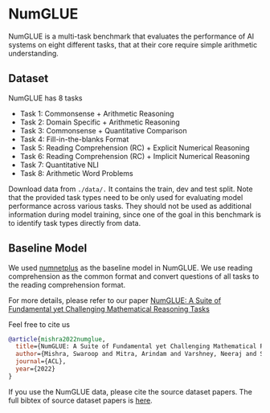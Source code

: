 # NumGLUE
NumGLUE is a multi-task benchmark that evaluates the performance of AI systems on eight different tasks, that at their core require simple arithmetic understanding.

## Dataset
NumGLUE has 8 tasks
- Task 1: Commonsense + Arithmetic Reasoning
- Task 2: Domain Specific + Arithmetic Reasoning
- Task 3: Commonsense + Quantitative Comparison
- Task 4: Fill-in-the-blanks Format
- Task 5: Reading Comprehension (RC) + Explicit Numerical Reasoning
- Task 6: Reading Comprehension (RC) + Implicit Numerical Reasoning
- Task 7: Quantitative NLI
- Task 8: Arithmetic Word Problems

Download data from `./data/.` It contains the train, dev and test split. Note that the provided task types need to be only used for evaluating model performance across various tasks. They should not be used as additional information during model training, since one of the goal in this benchmark is to identify task types directly from data.

## Baseline Model
We used [numnetplus](https://github.com/llamazing/numnet_plus) as the baseline model in NumGLUE. We use reading comprehension as the common format and convert questions of all tasks to the reading comprehension format. 

For more details, please refer to our paper [NumGLUE: A Suite of Fundamental yet Challenging Mathematical Reasoning Tasks](https://arxiv.org/abs/2204.05660)

Feel free to cite us

```bibtex
@article{mishra2022numglue,
  title={NumGLUE: A Suite of Fundamental yet Challenging Mathematical Reasoning Tasks},
  author={Mishra, Swaroop and Mitra, Arindam and Varshney, Neeraj and Sachdeva, Bhavdeep and Clark, Peter and Baral, Chitta and Kalyan, Ashwin},
  journal={ACL},
  year={2022}
}
```
If you use the NumGLUE data, please cite the source dataset papers.
The full bibtex of source dataset papers is [here](doc/source_citation.md). 
